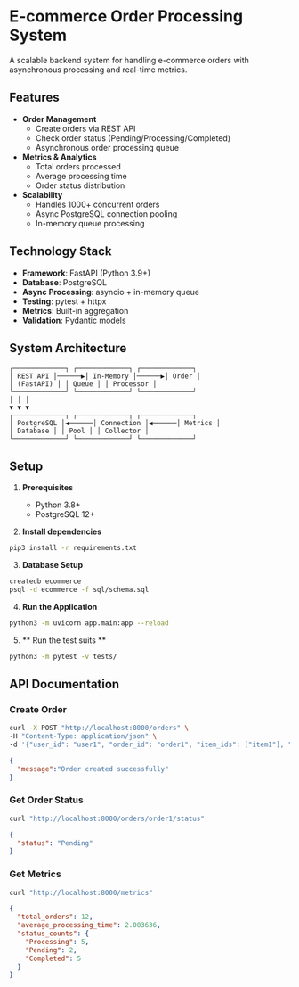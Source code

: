 # E-commerce Order Processing System

A scalable backend system for handling e-commerce orders with asynchronous processing and real-time metrics.

## Features

- **Order Management**
  - Create orders via REST API
  - Check order status (Pending/Processing/Completed)
  - Asynchronous order processing queue
- **Metrics & Analytics**
  - Total orders processed
  - Average processing time
  - Order status distribution
- **Scalability**
  - Handles 1000+ concurrent orders
  - Async PostgreSQL connection pooling
  - In-memory queue processing

## Technology Stack

- **Framework**: FastAPI (Python 3.9+)
- **Database**: PostgreSQL
- **Async Processing**: asyncio + in-memory queue
- **Testing**: pytest + httpx
- **Metrics**: Built-in aggregation
- **Validation**: Pydantic models

## System Architecture
  ```
  ┌─────────────┐ ┌─────────────┐ ┌─────────────┐
  │ REST API │──────▶│ In-Memory │──────▶│ Order │
  │ (FastAPI) │ │ Queue │ │ Processor │
  └─────────────┘ └─────────────┘ └─────────────┘
  │ │ │
  ▼ ▼ ▼
  ┌─────────────┐ ┌─────────────┐ ┌─────────────┐
  │ PostgreSQL │◀──────│ Connection │◀──────│ Metrics │
  │ Database │ │ Pool │ │ Collector │
  └─────────────┘ └─────────────┘ └─────────────┘
  ```

## Setup

1. **Prerequisites**
    - Python 3.8+
    - PostgreSQL 12+

2. **Install dependencies**
  ```bash
  pip3 install -r requirements.txt
  ```

3. **Database Setup**
  ```bash
  createdb ecommerce
  psql -d ecommerce -f sql/schema.sql
  ```

4. **Run the Application**
  ```bash
  python3 -m uvicorn app.main:app --reload
  ```

5. ** Run the test suits **
  ```bash
  python3 -m pytest -v tests/
  ```

## API Documentation

### Create Order
  ```bash
  curl -X POST "http://localhost:8000/orders" \
  -H "Content-Type: application/json" \
  -d '{"user_id": "user1", "order_id": "order1", "item_ids": ["item1"], "total_amount": 50.0}'
  ```
  ```json
  {
    "message":"Order created successfully"
  }
  ```

### Get Order Status
  ```bash
  curl "http://localhost:8000/orders/order1/status"
  ```
  ```json
  {
    "status": "Pending"
  }
  ```

### Get Metrics
  ```bash
  curl "http://localhost:8000/metrics"
  ```
  ```json
  {
    "total_orders": 12,
    "average_processing_time": 2.003636,
    "status_counts": {
      "Processing": 5,
      "Pending": 2,
      "Completed": 5
    }
  }
  ```